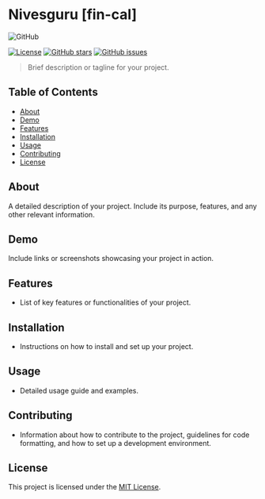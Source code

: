 # Nivesguru [fin-cal] 
![GitHub](https://img.shields.io/github/license/:anupammo/:fincal)

[![License](https://img.shields.io/badge/license-MIT-blue.svg)](LICENSE)
[![GitHub stars](https://img.shields.io/github/stars/yourusername/yourproject.svg?style=social)](https://github.com/yourusername/yourproject/stargazers)
[![GitHub issues](https://img.shields.io/github/issues/yourusername/yourproject.svg)](https://github.com/yourusername/yourproject/issues)

> Brief description or tagline for your project.

## Table of Contents

- [About](#about)
- [Demo](#demo)
- [Features](#features)
- [Installation](#installation)
- [Usage](#usage)
- [Contributing](#contributing)
- [License](#license)

## About

A detailed description of your project. Include its purpose, features, and any other relevant information.

## Demo

Include links or screenshots showcasing your project in action.

## Features

- List of key features or functionalities of your project.

## Installation

- Instructions on how to install and set up your project.

## Usage

- Detailed usage guide and examples.

## Contributing

- Information about how to contribute to the project, guidelines for code formatting, and how to set up a development environment.

## License

This project is licensed under the [MIT License](LICENSE).

